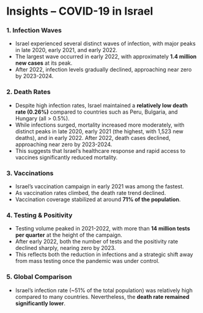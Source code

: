 # Insights – COVID-19 in Israel

### 1. Infection Waves
- Israel experienced several distinct waves of infection, with major peaks in late 2020, early 2021, and early 2022.  
- The largest wave occurred in early 2022, with approximately **1.4 million new cases** at its peak.  
- After 2022, infection levels gradually declined, approaching near zero by 2023-2024.

### 2. Death Rates
- Despite high infection rates, Israel maintained a **relatively low death rate (0.26%)** compared to countries such as Peru, Bulgaria, and Hungary (all > 0.5%).  
- While infections surged, mortality increased more moderately, with distinct peaks in late 2020, early 2021 (the highest, with 1,523 new deaths), and in early 2022. After 2022, death cases declined, approaching near zero by 2023-2024.
- This suggests that Israel’s healthcare response and rapid access to vaccines significantly reduced mortality.  

### 3. Vaccinations
- Israel’s vaccination campaign in early 2021 was among the fastest.  
- As vaccination rates climbed, the death rate trend declined.  
- Vaccination coverage stabilized at around **71% of the population**.

### 4. Testing & Positivity
- Testing volume peaked in 2021-2022, with more than **14 million tests per quarter** at the height of the campaign.  
- After early 2022, both the number of tests and the positivity rate declined sharply, nearing zero by 2023.  
- This reflects both the reduction in infections and a strategic shift away from mass testing once the pandemic was under control.

### 5. Global Comparison
- Israel’s infection rate (~51% of the total population) was relatively high compared to many countries.
  Nevertheless, the **death rate remained significantly lower**.  

